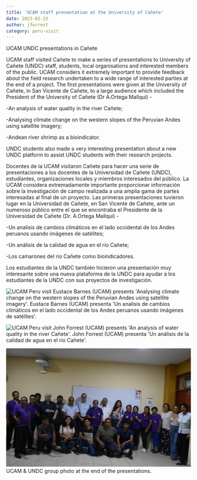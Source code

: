 ```yaml
---
title: 'UCAM staff presentation at the University of Cañete'
date: 2023-02-23
author: jforrest
category: peru-visit
---
```



UCAM UNDC presentations in Cañete

UCAM staff visited Cañete to make a series of presentations to University of Cañete (UNDC) staff, students, local organisations and interested members of the public. UCAM considers it extremely important to provide feedback about the field research undertaken to a wide range of interested parties at the end of a project. The first presentations were given at the University of Cañete, in San Vicente de Cañete, to a large audience which included the President of the University of Cañete (Dr A.Ortega Mallqui) -

-An analysis of water quality in the river Cañete;

-Analysing climate change on the western slopes of the Peruvian Andes using satellite imagery;

-Andean river shrimp as a bioindicator.

UNDC students also made a very interesting presentation about a new UNDC platform to assist UNDC students with their research projects. 


Docentes de la UCAM visitaron Cañete para hacer una serie de presentaciones a los docentes de la Universidad de Cañete (UNDC), estudiantes, organizaciones locales y miembros interesados del público. La UCAM considera extremadamente importante proporcionar información sobre la investigación de campo realizada a una amplia gama de partes interesadas al final de un proyecto. Las primeras presentaciones tuvieron lugar en la Universidad de Cañete, en San Vicente de Cañete, ante un numeroso público entre el que se encontraba el Presidente de la Universidad de Cañete (Dr. A.Ortega Mallqui) -

-Un analisis de cambios climáticos en el lado occidental de los Andes peruanos usando imágenes de satélites;

-Un análisis de la calidad de agua en el rio Cañete;

-Los camarones del rio Cañete como bioindicadores.

Los estudiantes de la UNDC también hicieron una presentación muy interesante sobre una nueva plataforma de la UNDC para ayudar a los estudiantes de la UNDC con sus proyectos de investigación. 


![UCAM Peru visit](/assets/posts/Canete10.JPG)
Eustace Barnes (UCAM) presents 'Analysing climate change on the western slopes of the Peruvian Andes using satellite imagery'.
Eustace Barnes (UCAM) presenta 'Un analisis de cambios climáticos en el lado occidental de los Andes peruanos usando imágenes de satélites'.


![UCAM Peru visit](/assets/posts/Canete9.JPG)
John Forrest (UCAM) presents 'An analysis of water quality in the river Cañete'.
John Forrest (UCAM) presenta 'Un análisis de la calidad de agua en el rio Cañete'.


![UCAM Peru visit](/assets/posts/Canete25.JPG)
UCAM & UNDC group photo at the end of the presentations.

